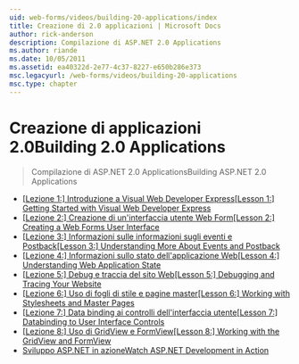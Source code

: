 ```yaml
---
uid: web-forms/videos/building-20-applications/index
title: Creazione di 2.0 applicazioni | Microsoft Docs
author: rick-anderson
description: Compilazione di ASP.NET 2.0 Applications
ms.author: riande
ms.date: 10/05/2011
ms.assetid: ea40322d-2e77-4c37-8227-e650b286e373
msc.legacyurl: /web-forms/videos/building-20-applications
msc.type: chapter
---
```

<a name="building-20-applications"></a><span data-ttu-id="c7664-103">Creazione di applicazioni 2.0</span><span class="sxs-lookup"><span data-stu-id="c7664-103">Building 2.0 Applications</span></span>
====================
> <span data-ttu-id="c7664-104">Compilazione di ASP.NET 2.0 Applications</span><span class="sxs-lookup"><span data-stu-id="c7664-104">Building ASP.NET 2.0 Applications</span></span>


- <span data-ttu-id="c7664-105">[[Lezione 1:] Introduzione a Visual Web Developer Express](lesson-1-getting-started-with-visual-web-developer-express.md)</span><span class="sxs-lookup"><span data-stu-id="c7664-105">[[Lesson 1:] Getting Started with Visual Web Developer Express](lesson-1-getting-started-with-visual-web-developer-express.md)</span></span>
- <span data-ttu-id="c7664-106">[[Lezione 2:] Creazione di un'interfaccia utente Web Form](lesson-2-creating-a-web-forms-user-interface.md)</span><span class="sxs-lookup"><span data-stu-id="c7664-106">[[Lesson 2:] Creating a Web Forms User Interface](lesson-2-creating-a-web-forms-user-interface.md)</span></span>
- <span data-ttu-id="c7664-107">[[Lezione 3:] Informazioni sulle informazioni sugli eventi e Postback](lesson-3-understanding-more-about-events-and-postback.md)</span><span class="sxs-lookup"><span data-stu-id="c7664-107">[[Lesson 3:] Understanding More About Events and Postback](lesson-3-understanding-more-about-events-and-postback.md)</span></span>
- <span data-ttu-id="c7664-108">[[Lezione 4:] Informazioni sullo stato dell'applicazione Web](lesson-4-understanding-web-application-state.md)</span><span class="sxs-lookup"><span data-stu-id="c7664-108">[[Lesson 4:] Understanding Web Application State](lesson-4-understanding-web-application-state.md)</span></span>
- <span data-ttu-id="c7664-109">[[Lezione 5:] Debug e traccia del sito Web](lesson-5-debugging-and-tracing-your-website.md)</span><span class="sxs-lookup"><span data-stu-id="c7664-109">[[Lesson 5:] Debugging and Tracing Your Website](lesson-5-debugging-and-tracing-your-website.md)</span></span>
- <span data-ttu-id="c7664-110">[[Lezione 6:] Uso di fogli di stile e pagine master](lesson-6-working-with-stylesheets-and-master-pages.md)</span><span class="sxs-lookup"><span data-stu-id="c7664-110">[[Lesson 6:] Working with Stylesheets and Master Pages](lesson-6-working-with-stylesheets-and-master-pages.md)</span></span>
- <span data-ttu-id="c7664-111">[[Lezione 7:] Data binding ai controlli dell'interfaccia utente](lesson-7-databinding-to-user-interface-controls.md)</span><span class="sxs-lookup"><span data-stu-id="c7664-111">[[Lesson 7:] Databinding to User Interface Controls](lesson-7-databinding-to-user-interface-controls.md)</span></span>
- <span data-ttu-id="c7664-112">[[Lezione 8:] Uso di GridView e FormView](lesson-8-working-with-the-gridview-and-formview.md)</span><span class="sxs-lookup"><span data-stu-id="c7664-112">[[Lesson 8:] Working with the GridView and FormView](lesson-8-working-with-the-gridview-and-formview.md)</span></span>
- [<span data-ttu-id="c7664-113">Sviluppo ASP.NET in azione</span><span class="sxs-lookup"><span data-stu-id="c7664-113">Watch ASP.NET Development in Action</span></span>](watch-aspnet-development-in-action.md)
